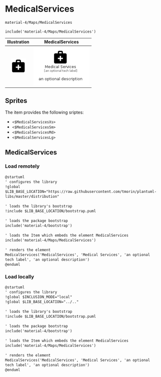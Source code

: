 # MedicalServices


```text
material-4/Maps/MedicalServices
```

```text
include('material-4/Maps/MedicalServices')
```



| Illustration | MedicalServices |
| :---: | :---: |
| ![illustration for Illustration](../../material-4/Maps/MedicalServices.png) | ![illustration for MedicalServices](../../material-4/Maps/MedicalServices.Local.png) |



## Sprites
The item provides the following sriptes:

- `<$MedicalServicesXs>`
- `<$MedicalServicesSm>`
- `<$MedicalServicesMd>`
- `<$MedicalServicesLg>`





## MedicalServices

### Load remotely
```plantuml
@startuml
' configures the library
!global $LIB_BASE_LOCATION="https://raw.githubusercontent.com/tmorin/plantuml-libs/master/distribution"

' loads the library's bootstrap
!include $LIB_BASE_LOCATION/bootstrap.puml

' loads the package bootstrap
include('material-4/bootstrap')

' loads the Item which embeds the element MedicalServices
include('material-4/Maps/MedicalServices')

' renders the element
MedicalServices('MedicalServices', 'Medical Services', 'an optional tech label', 'an optional description')
@enduml
```

### Load locally
```plantuml
@startuml
' configures the library
!global $INCLUSION_MODE="local"
!global $LIB_BASE_LOCATION="../.."

' loads the library's bootstrap
!include $LIB_BASE_LOCATION/bootstrap.puml

' loads the package bootstrap
include('material-4/bootstrap')

' loads the Item which embeds the element MedicalServices
include('material-4/Maps/MedicalServices')

' renders the element
MedicalServices('MedicalServices', 'Medical Services', 'an optional tech label', 'an optional description')
@enduml
```

